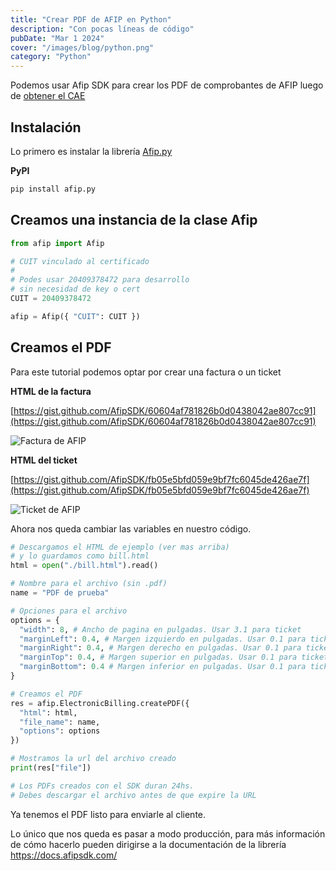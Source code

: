 ```yaml
---
title: "Crear PDF de AFIP en Python"
description: "Con pocas líneas de código"
pubDate: "Mar 1 2024"
cover: "/images/blog/python.png"
category: "Python"
---
```


Podemos usar Afip SDK para crear los PDF de comprobantes de AFIP luego de [obtener el CAE](/blog/crear-factura-electronica-de-afip-en-python/)

## Instalación

Lo primero es instalar la librería [Afip.py](https://github.com/AfipSDK/afip.py)

**PyPI**

```bash
pip install afip.py
```

## Creamos una instancia de la clase Afip

```python
from afip import Afip

# CUIT vinculado al certificado
#
# Podes usar 20409378472 para desarrollo
# sin necesidad de key o cert
CUIT = 20409378472

afip = Afip({ "CUIT": CUIT })
```

## Creamos el PDF

Para este tutorial podemos optar por crear una factura o un ticket

**HTML de la factura**

[https://gist.github.com/AfipSDK/60604af781826b0d0438042ae807cc91](https://gist.github.com/AfipSDK/60604af781826b0d0438042ae807cc91)


![Factura de AFIP](/images/blog/invoice.png)


**HTML del ticket**

[https://gist.github.com/AfipSDK/fb05e5bfd059e9bf7fc6045de426ae7f](https://gist.github.com/AfipSDK/fb05e5bfd059e9bf7fc6045de426ae7f)


![Ticket de AFIP](/images/blog/ticket.png)


Ahora nos queda cambiar las variables en nuestro código.

```python
# Descargamos el HTML de ejemplo (ver mas arriba)
# y lo guardamos como bill.html
html = open("./bill.html").read()

# Nombre para el archivo (sin .pdf)
name = "PDF de prueba"

# Opciones para el archivo
options = {
  "width": 8, # Ancho de pagina en pulgadas. Usar 3.1 para ticket
  "marginLeft": 0.4, # Margen izquierdo en pulgadas. Usar 0.1 para ticket 
  "marginRight": 0.4, # Margen derecho en pulgadas. Usar 0.1 para ticket 
  "marginTop": 0.4, # Margen superior en pulgadas. Usar 0.1 para ticket 
  "marginBottom": 0.4 # Margen inferior en pulgadas. Usar 0.1 para ticket 
}

# Creamos el PDF
res = afip.ElectronicBilling.createPDF({
  "html": html,
  "file_name": name,
  "options": options
})

# Mostramos la url del archivo creado
print(res["file"])

# Los PDFs creados con el SDK duran 24hs. 
# Debes descargar el archivo antes de que expire la URL
```

Ya tenemos el PDF listo para enviarle al cliente.

Lo único que nos queda es pasar a modo producción, para más información de cómo hacerlo pueden dirigirse a la documentación de la librería https://docs.afipsdk.com/